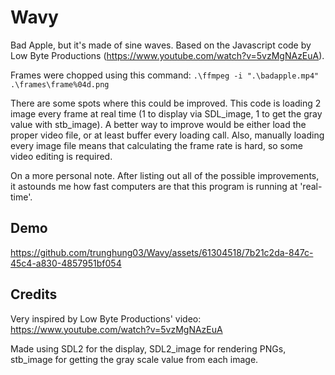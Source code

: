 # Wavy
Bad Apple, but it's made of sine waves. Based on the Javascript code by Low Byte Productions (https://www.youtube.com/watch?v=5vzMgNAzEuA).

Frames were chopped using this command: ```.\ffmpeg -i ".\badapple.mp4" .\frames\frame%04d.png```

There are some spots where this could be improved. This code is loading 2 image every frame at real time (1 to display via SDL_image, 1 to get the gray value with stb_image). 
A better way to improve would be either load the proper video file, or at least buffer every loading call.
Also, manually loading every image file means that calculating the frame rate is hard, so some video editing is required.

On a more personal note. After listing out all of the possible improvements, it astounds me how fast computers are that this program is running at 'real-time'.

## Demo



https://github.com/trunghung03/Wavy/assets/61304518/7b21c2da-847c-45c4-a830-4857951bf054



## Credits
Very inspired by Low Byte Productions' video: https://www.youtube.com/watch?v=5vzMgNAzEuA

Made using SDL2 for the display, SDL2_image for rendering PNGs, stb_image for getting the gray scale value from each image.
